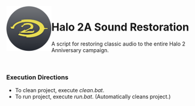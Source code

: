 <img align="left" width="120" src="Project Resources/Icon/Halo2AIcon.png" alt="Halo 2A Sound Restoration Icon">

# Halo 2A Sound Restoration
A script for restoring classic audio to the entire Halo 2 Anniversary campaign.

</br>


### Execution Directions
- To clean project, execute _clean.bat_.
- To run project, execute _run.bat_. (Automatically cleans project.)